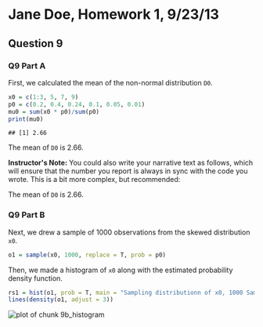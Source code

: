 **Jane Doe**, Homework 1, 9/23/13
=======================================
  
Question 9
-----------------------------------------

### Q9 Part A

First, we calculated the mean of the non-normal distribution `D0`. 
  

```r
x0 = c(1:3, 5, 7, 9)
p0 = c(0.2, 0.4, 0.24, 0.1, 0.05, 0.01)
mu0 = sum(x0 * p0)/sum(p0)
print(mu0)
```

```
## [1] 2.66
```


The mean of `D0` is 2.66.

**Instructor's Note:** You could also write your narrative text as follows, which will ensure that the number you report is always in sync with the code you wrote. This is a bit more complex, but recommended:

The mean of `D0` is 2.66.

### Q9 Part B 

Next, we drew a sample of 1000 observations from the skewed distribution `x0`.
  

```r
o1 = sample(x0, 1000, replace = T, prob = p0)
```


Then, we made a histogram of `x0` along with the estimated probability density function.


```r
rs1 = hist(o1, prob = T, main = "Sampling distributionn of x0, 1000 Samples")
lines(density(o1, adjust = 3))
```

![plot of chunk 9b_histogram](figure/9b_histogram.png) 

